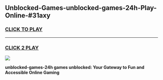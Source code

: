 
## Unblocked-Games-unblocked-games-24h-Play-Online-#31axy
<h3>
<a href="https://premium.freeplayer.one?title=unblocked-games-24h&ref=27F">CLICK TO PLAY</a></h3>
<hr>

<h3>
<a href="https://premium.freeplayer.one?title=unblocked-games-24h&ref=27F">CLICK 2 PLAY</a>
  
</h3>

<a href="https://premium.freeplayer.one?title=unblocked-games-24h&ref=27F"><img src="https://clearcache.store/games.png"></a>


**unblocked-games-24h games unblocked: Your Gateway to Fun and Accessible Online Gaming**
